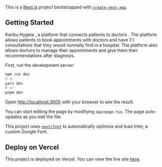This is a [Next.js](https://nextjs.org/) project bootstrapped with [`create-next-app`](https://github.com/vercel/next.js/tree/canary/packages/create-next-app).

## Getting Started

Karibu  Hygeia , a platform that connects patients to doctors . The platform allows patients to book appointments with doctors and have 1:1 consultations that they would normally find in a hospital. The platform also allows doctors to manage their appointments and give them their recommendations after diagnosis. 


First, run the development server:


```bash
npm run dev
# or
yarn dev
# or
pnpm dev
```

Open [http://localhost:3000](http://localhost:3000) with your browser to see the result.

You can start editing the page by modifying `app/page.tsx`. The page auto-updates as you edit the file.

This project uses [`next/font`](https://nextjs.org/docs/basic-features/font-optimization) to automatically optimize and load Inter, a custom Google Font.


## Deploy on Vercel
This project is deployed on Vercel. You can view the live site [here](https://hygeia-iota.vercel.app/).
